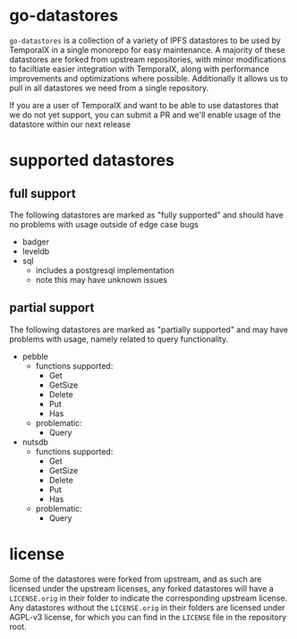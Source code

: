 # go-datastores

`go-datastores` is a collection of a variety of IPFS datastores to be used by TemporalX in a single monorepo for easy maintenance. A majority of these datastores are forked from upstream repositories, with minor modifications to faciltiate easier integration with TemporalX, along with performance improvements and optimizations where possible. Additionally it allows us to pull in all datastores we need from a single repository.

If you are a user of TemporalX and want to be able to use datastores that we do not yet support, you can submit a PR and we'll enable usage of the datastore within our next release

# supported datastores

## full support

The following datastores are marked as "fully supported" and should have no problems with usage outside of edge case bugs

* badger
* leveldb
* sql
  * includes a postgresql implementation
  * note this may have unknown issues

##  partial support

The following datastores are marked as "partially supported" and may have problems with usage, namely related to query functionality.

* pebble
  * functions supported:
    * Get
    * GetSize
    * Delete
    * Put
    * Has
  * problematic:
    * Query
* nutsdb
  * functions supported:
    * Get
    * GetSize
    * Delete
    * Put
    * Has
  * problematic:
    * Query

# license

Some of the datastores were forked from upstream, and as such are licensed under the upstream licenses, any forked datastores will have a `LICENSE.orig` in their folder to indicate the corresponding upstream license. Any datastores without the `LICENSE.orig` in their folders are licensed under AGPL-v3 license, for which you can find in the `LICENSE` file in the repository root.
